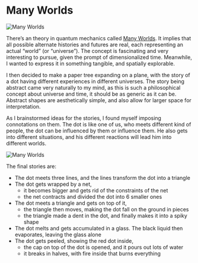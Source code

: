 # Many Worlds

![Many Worlds](../../images/artworks/many_worlds-1.jpg "Many Worlds")

There’s an theory in quantum mechanics called [Many Worlds](https://en.wikipedia.org/wiki/Many-worlds_interpretation). It implies that all possible alternate histories and futures are real, each representing an actual “world” (or “universe”). The concept is fascinating and very interesting to pursue, given the prompt of dimensionalized time. Meanwhile, I wanted to express it in something tangible, and spatially explorable.

I then decided to make a paper tree expanding on a plane, with the story of a dot having different experiences in different universes. The story being abstract came very naturally to my mind, as this is such a philosophical concept about universe and time, it should be as generic as it can be. Abstract shapes are aesthetically simple, and also allow for larger space for interpretation.

As I brainstormed ideas for the stories, I found myself imposing connotations on them. The dot is like one of us, who meets different kind of people, the dot can be influenced by them or influence them. He also gets into different situations, and his different reactions will lead him into different worlds.

![Many Worlds](../../images/artworks/many_worlds-2.jpg "Many Worlds")

The final stories are:

- The dot meets three lines, and the lines transform the dot into a triangle
- The dot gets wrapped by a net,
  - it becomes bigger and gets rid of the constraints of the net
  - the net contracts and divided the dot into 6 smaller ones
- The dot meets a triangle and gets on top of it,
  - the triangle then moves, making the dot fall on the ground in pieces
  - the triangle made a dent in the dot, and finally makes it into a spiky shape
- The dot melts and gets accumulated in a glass. The black liquid then
evaporates, leaving the glass alone
- The dot gets peeled, showing the red dot inside,
  - the cap on top of the dot is opened, and it pours out lots of water
  - it breaks in halves, with fire inside that burns everything

